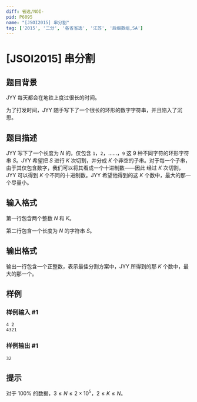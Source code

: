 ```yaml
---
diff: 省选/NOI-
pid: P6095
name: "[JSOI2015] 串分割"
tag: ['2015', '二分', '各省省选', '江苏', '后缀数组,SA']
---
```

# [JSOI2015] 串分割
## 题目背景

JYY 每天都会在地铁上度过很长的时间。

为了打发时间，JYY 随手写下了一个很长的环形的数字字符串，并且陷入了沉思。
## 题目描述

JYY 写下了一个长度为 $N$ 的，仅包含 `1`，`2`，……，`9` 这 $9$ 种不同字符的环形字符串 $S$。JYY 希望把 $S$ 进行 $K$ 次切割，并分成 $K$ 个非空的子串。对于每一个子串，由于其仅包含数字，我们可以将其看成一个十进制数——因此
经过 $K$ 次切割，JYY 可以得到 $K$ 个不同的十进制数。JYY 希望他得到的这 $K$ 个数中，最大的那一个尽量小。
## 输入格式

第一行包含两个整数 $N$ 和 $K$。

第二行包含一个长度为 $N$ 的字符串 $S$。
## 输出格式

输出一行包含一个正整数，表示最佳分割方案中，JYY 所得到的那 $K$ 个数中，最大的那一个。


## 样例

### 样例输入 #1
```
4 2
4321
```
### 样例输出 #1
```
32
```
## 提示

对于 $100\%$ 的数据，$3\leq N\leq 2\times 10^5$，$2\leq K\leq N$。
